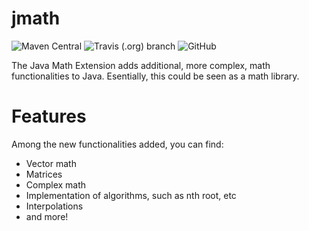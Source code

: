 # jmath
![Maven Central](https://img.shields.io/maven-central/v/com.github.tomtzook/jmath)
![Travis (.org) branch](https://img.shields.io/travis/tomtzook/jmath/master.svg)
![GitHub](https://img.shields.io/github/license/tomtzook/jmath.svg)

The Java Math Extension adds additional, more complex, math functionalities to Java. Esentially, this could be seen as a math library.

# Features
Among the new functionalities added, you can find:
- Vector math
- Matrices
- Complex math
- Implementation of algorithms, such as nth root, etc
- Interpolations
- and more!
